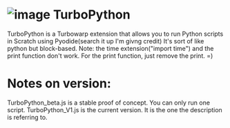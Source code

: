  # ![image](https://github.com/user-attachments/assets/01741bc4-cd49-4437-890c-937ac149265c) TurboPython
TurboPython is a Turbowarp extension that allows you to run Python scripts in Scratch using Pyodide(search it up I'm givng credit) It's sort of like python but block-based.
Note: the time extension("import time") and the print function don't work. For the print function, just remove the print. =)
# Notes on version:
TurboPython_beta.js is a stable proof of concept. You can only run one script.
TurboPython_V1.js is the current version. It is the one the description is referring to.
